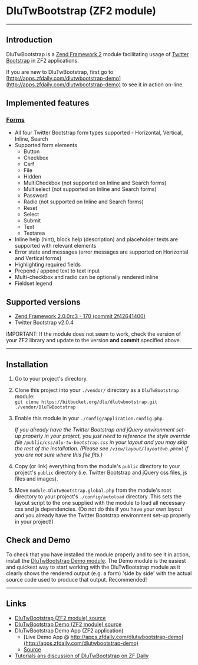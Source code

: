 DluTwBootstrap (ZF2 module)
===========================

-------------------------------------------------

Introduction
------------

DluTwBootstrap is a [Zend Framework 2](http://framework.zend.com/zf2) module facilitating usage of [Twitter Bootstrap](http://twitter.github.com/bootstrap) in ZF2 applications.

If you are new to DluTwBootstrap, first go to [http://apps.zfdaily.com/dlutwbootstrap-demo](http://apps.zfdaily.com/dlutwbootstrap-demo) to see it in action on-line.

Implemented features
--------------------

### [Forms](http://twitter.github.com/bootstrap/base-css.html#forms)

- All four Twitter Bootstrap form types supported - Horizontal, Vertical, Inline, Search
- Supported form elements
    - Button
    - Checkbox
    - Csrf
    - File
    - Hidden
    - MultiCheckbox (not supported on Inline and Search forms)
    - Multiselect (not supported on Inline and Search forms)
    - Password
    - Radio (not supported on Inline and Search forms)
    - Reset
    - Select
    - Submit
    - Text
    - Textarea
- Inline help (hint), block help (description) and placeholder texts are supported with relevant elements
- Error state and messages (error messages are supported on Horizontal and Vertical forms)
- Highlighting required fields
- Prepend / append text to text input
- Multi-checkbox and radio can be optionally rendered inline
- Fieldset legend

Supported versions
------------------

- [Zend Framework 2.0.0rc3 - 170 (commit 2f42641400)](https://github.com/zendframework/zf2/tree/2f426414005749bf9698aa52b8869fff958ddbf3)
- Twitter Bootstrap v2.0.4

IMPORTANT: If the module does not seem to work, check the version of your ZF2 library and update to the version **and commit**
specified above.

--------------------------------------------------------------

Installation
------------

1.   Go to your project's directory.
2.   Clone this project into your `./vendor/` directory as a `DluTwBootstrap` module:  
     `git clone https://bitbucket.org/dlu/dlutwbootstrap.git ./vendor/DluTwBootstrap`
3.   Enable this module in your `./config/application.config.php`.

     *If you already have the Twitter Bootstrap and jQuery environment set-up properly in your project, you just need to reference the style override file `/public/css/dlu-tw-bootstrap.css` in your layout and you may skip the rest of the installation.
     (Please see `/view/layout/layouttwb.phtml` if you are not sure where this file fits.)*

4.   Copy (or link) everything from the module's `public` directory to your project's `public` directory (i.e. Twitter Bootstrap and jQuery css files, js files and images).
5.   Move `module.DluTwBootstrap.global.php` from the module's root directory to your project's `./config/autoload` directory .This sets the layout script to the one supplied with the module to load all necessary css and js dependencies.
     (Do not do this if you have your own layout and you already have the Twitter Bootstrap environment set-up properly in your project!)

Check and Demo
--------------

To check that you have installed the module properly and to see it in action, install the [DluTwBootstrap Demo module](https://bitbucket.org/dlu/dlutwbootstrap-demo).
The Demo module is the easiest and quickest way to start working with the DluTwBootstrap module as it clearly shows the rendered output (e.g. a form) 'side by side'
with the actual source code used to produce that output. Recommended!

-----------------------------------------------------------------------------------

Links
-----

- [DluTwBootstrap (ZF2 module) source](https://bitbucket.org/dlu/dlutwbootstrap)
- [DluTwBootstrap Demo (ZF2 module) source](https://bitbucket.org/dlu/dlutwbootstrap-demo)
- DluTwBootstrap Demo App (ZF2 application)
    - [Live Demo App @ http://apps.zfdaily.com/dlutwbootstrap-demo](http://apps.zfdaily.com/dlutwbootstrap-demo)
    - [Source](https://bitbucket.org/dlu/dlutwbootstrap-demo-app)
- [Tutorials ans discussion of DluTwBootstrap on ZF Daily](http://www.zfdaily.com/tag/dlutwbootstrap/)
